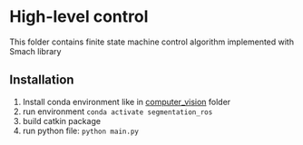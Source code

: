 # High-level control
This folder contains finite state machine control algorithm implemented with Smach library

## Installation
1. Install conda environment like in [computer_vision](https://github.com/be2rlab/grasping_cell/tree/master/computer_vision) folder
2. run environment ```conda activate segmentation_ros```
3. build catkin package
4. run python file: ```python main.py``` 
